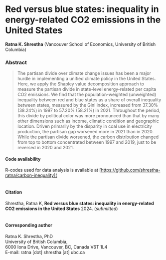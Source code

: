 ﻿# Red versus blue states: inequality in energy-related CO2 emissions in the United States


**Ratna K. Shrestha** (Vancouver School of Economics, University of British Columbia) <br/>


### Abstract
> The partisan divide over climate change issues has been a major hurdle in implementing a unified climate policy in the United States. Here, we apply the Shapley value decomposition approach to measure the partisan divide in state-level energy-related per capita CO2 emissions. We find that the population-weighted (unweighted) inequality between red and blue states as a share of overall inequality between states, measured by the Gini index, increased from 37.30% (38.24%) in 1997 to 57.20% (58.21%) in 2021. Throughout the period, this divide by political color was more pronounced than that by many other dimensions such as income, climatic condition and geographic location. Driven primarily by the disparity in coal use in electricity production, the partisan gap worsened more in 2021 than in 2020. While the partisan divide worsened, the carbon distribution changed from top to bottom concentrated between 1997 and 2019, just to be reversed in 2020 and 2021.


#### Code availability
R-codes used for data analysis is available at [https://github.com/shrestha-ratna/carbon-inequality](<br/><br/>

#### Citation
Shrestha, Ratna K, **Red versus blue states: inequality in energy-related CO2 emissions in the United States** 2024. (*submitted*) 
<br/><br/>

#### Corresponding author
Ratna K. Shrestha, PhD <br/>
University of British Columbia, <br/>
6000 Iona Drive, Vancouver, BC, Canada V6T 1L4 <br/>
E-mail: ratna [dot] shrestha [at] ubc.ca<br/>
